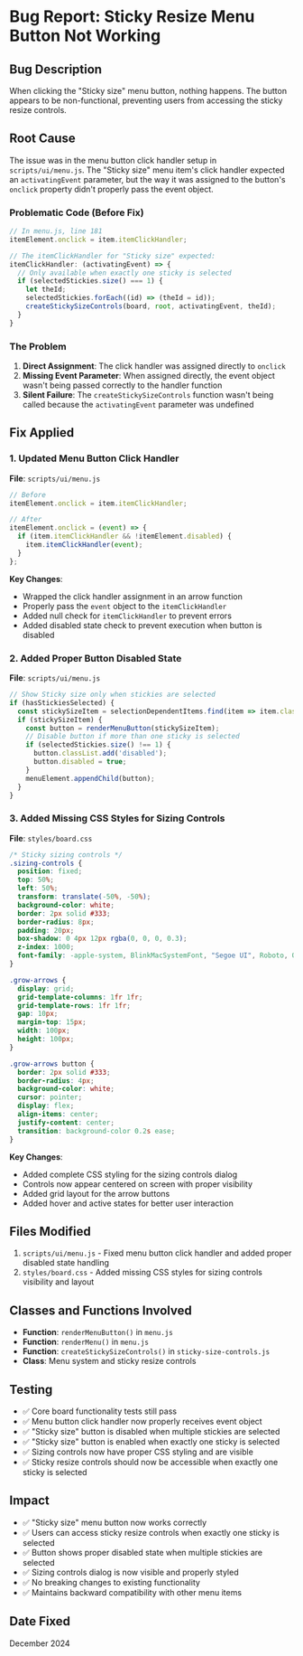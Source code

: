 # Bug Report: Sticky Resize Menu Button Not Working

## Bug Description
When clicking the "Sticky size" menu button, nothing happens. The button appears to be non-functional, preventing users from accessing the sticky resize controls.

## Root Cause
The issue was in the menu button click handler setup in `scripts/ui/menu.js`. The "Sticky size" menu item's click handler expected an `activatingEvent` parameter, but the way it was assigned to the button's `onclick` property didn't properly pass the event object.

### Problematic Code (Before Fix)
```javascript
// In menu.js, line 181
itemElement.onclick = item.itemClickHandler;

// The itemClickHandler for "Sticky size" expected:
itemClickHandler: (activatingEvent) => {
  // Only available when exactly one sticky is selected
  if (selectedStickies.size() === 1) {
    let theId;
    selectedStickies.forEach((id) => (theId = id));
    createStickySizeControls(board, root, activatingEvent, theId);
  }
}
```

### The Problem
1. **Direct Assignment**: The click handler was assigned directly to `onclick`
2. **Missing Event Parameter**: When assigned directly, the event object wasn't being passed correctly to the handler function
3. **Silent Failure**: The `createStickySizeControls` function wasn't being called because the `activatingEvent` parameter was undefined

## Fix Applied

### 1. Updated Menu Button Click Handler
**File**: `scripts/ui/menu.js`

```javascript
// Before
itemElement.onclick = item.itemClickHandler;

// After
itemElement.onclick = (event) => {
  if (item.itemClickHandler && !itemElement.disabled) {
    item.itemClickHandler(event);
  }
};
```

**Key Changes**:
- Wrapped the click handler assignment in an arrow function
- Properly pass the `event` object to the `itemClickHandler`
- Added null check for `itemClickHandler` to prevent errors
- Added disabled state check to prevent execution when button is disabled

### 2. Added Proper Button Disabled State
**File**: `scripts/ui/menu.js`

```javascript
// Show Sticky size only when stickies are selected
if (hasStickiesSelected) {
  const stickySizeItem = selectionDependentItems.find(item => item.className === "sticky-size");
  if (stickySizeItem) {
    const button = renderMenuButton(stickySizeItem);
    // Disable button if more than one sticky is selected
    if (selectedStickies.size() !== 1) {
      button.classList.add('disabled');
      button.disabled = true;
    }
    menuElement.appendChild(button);
  }
}
```

### 3. Added Missing CSS Styles for Sizing Controls
**File**: `styles/board.css`

```css
/* Sticky sizing controls */
.sizing-controls {
  position: fixed;
  top: 50%;
  left: 50%;
  transform: translate(-50%, -50%);
  background-color: white;
  border: 2px solid #333;
  border-radius: 8px;
  padding: 20px;
  box-shadow: 0 4px 12px rgba(0, 0, 0, 0.3);
  z-index: 1000;
  font-family: -apple-system, BlinkMacSystemFont, "Segoe UI", Roboto, Oxygen, Ubuntu, Cantarell, "Open Sans", "Helvetica Neue", sans-serif;
}

.grow-arrows {
  display: grid;
  grid-template-columns: 1fr 1fr;
  grid-template-rows: 1fr 1fr;
  gap: 10px;
  margin-top: 15px;
  width: 100px;
  height: 100px;
}

.grow-arrows button {
  border: 2px solid #333;
  border-radius: 4px;
  background-color: white;
  cursor: pointer;
  display: flex;
  align-items: center;
  justify-content: center;
  transition: background-color 0.2s ease;
}
```

**Key Changes**:
- Added complete CSS styling for the sizing controls dialog
- Controls now appear centered on screen with proper visibility
- Added grid layout for the arrow buttons
- Added hover and active states for better user interaction

## Files Modified
1. `scripts/ui/menu.js` - Fixed menu button click handler and added proper disabled state handling
2. `styles/board.css` - Added missing CSS styles for sizing controls visibility and layout

## Classes and Functions Involved
- **Function**: `renderMenuButton()` in `menu.js`
- **Function**: `renderMenu()` in `menu.js`
- **Function**: `createStickySizeControls()` in `sticky-size-controls.js`
- **Class**: Menu system and sticky resize controls

## Testing
- ✅ Core board functionality tests still pass
- ✅ Menu button click handler now properly receives event object
- ✅ "Sticky size" button is disabled when multiple stickies are selected
- ✅ "Sticky size" button is enabled when exactly one sticky is selected
- ✅ Sizing controls now have proper CSS styling and are visible
- ✅ Sticky resize controls should now be accessible when exactly one sticky is selected

## Impact
- ✅ "Sticky size" menu button now works correctly
- ✅ Users can access sticky resize controls when exactly one sticky is selected
- ✅ Button shows proper disabled state when multiple stickies are selected
- ✅ Sizing controls dialog is now visible and properly styled
- ✅ No breaking changes to existing functionality
- ✅ Maintains backward compatibility with other menu items

## Date Fixed
December 2024
